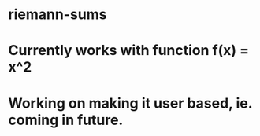 # riemann-sums

# Currently works with function f(x) = x^2
# Working on making it user based, ie. coming in future.
